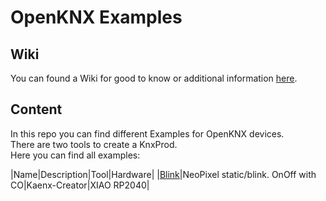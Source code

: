 # OpenKNX Examples

## Wiki
You can found a Wiki for good to know or additional information [here](wiki/).  

## Content

In this repo you can find different Examples for OpenKNX devices.  
There are two tools to create a KnxProd.  
Here you can find all examples:

|Name|Description|Tool|Hardware|
|[Blink](XIAO_RP2040_Blink/)|NeoPixel static/blink. OnOff with CO|Kaenx-Creator|XIAO RP2040|